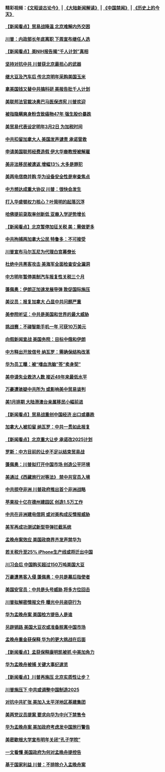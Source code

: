 #### 精彩视频：[《文昭谈古论今》](https://github.com/gfw-breaker/wenzhao/blob/master/README.md?t=12160031) | [《大陆新闻解读》](https://github.com/gfw-breaker/ntdtv-comedy/blob/master/README.md?t=12160031) | [《中国禁闻》](https://github.com/gfw-breaker/ntdtv-news/blob/master/README.md?t=12160031) | [《历史上的今天》](https://github.com/gfw-breaker/today-in-history/blob/master/README.md?t=12160031) 

#### [【新闻看点】贸易战降温 北京难解内外交困](../pages/nsc412/n10913260.md?t=12160031) 

#### [川普：内政部长年底离职 下周宣布继任人选](../pages/nsc412/n10913180.md?t=12160031) 

#### [【新闻看点】美NIH报告揭“千人计划”真相](../pages/nsc412/n10913124.md?t=12160031) 

#### [坚持对抗中共 川普获北京最担心的武器](../pages/nsc412/n10913202.md?t=12160031) 

#### [继大豆及汽车后 传北京明年采购美国玉米](../pages/nsc412/n10913299.md?t=12160031) 

#### [拿美国钱又替中共搞科研 美报告批千人计划](../pages/nsc412/n10913071.md?t=12160031) 

#### [美联邦法官裁决奥巴马医保违宪 川普欢迎](../pages/nsc412/n10912862.md?t=12160031) 

#### [被指隐瞒爽身粉含致癌物47年 强生股价暴跌](../pages/nsc412/n10912465.md?t=12160031) 

#### [美贸易代表设定明年3月2日 为加税时间](../pages/nsc412/n10912255.md?t=12160031) 

#### [中共扣留加拿大人 美国发声谴责 承诺营救](../pages/nsc412/n10912168.md?t=12160031) 

#### [申请美国联邦经费造假 伊大华裔教授被解雇](../pages/nsc412/n10912060.md?t=12160031) 

#### [美非法移民被遣返 增幅13% 大多是罪犯](../pages/nsc412/n10911846.md?t=12160031) 

#### [美两电信商并购 华为设备安全性是审查焦点](../pages/nsc412/n10911931.md?t=12160031) 

#### [中方想达成重大协议 川普：很快会发生](../pages/nsc412/n10911955.md?t=12160031) 

#### [打入华盛顿权力核心？叶简明的起落沉浮](../pages/nsc412/n10911237.md?t=12160031) 

#### [哈佛提前录取率创新低 亚裔入学逆势增长](../pages/nsc412/n10911512.md?t=12160031) 

#### [【新闻看点】北京暂停加征关税 美：需做更多](../pages/nsc412/n10911633.md?t=12160031) 

#### [中共拘捕两加拿大公民 特鲁多：不可接受](../pages/nsc412/n10911648.md?t=12160031) 

#### [川普宣布马尔瓦尼为代理白宫幕僚长](../pages/nsc412/n10911170.md?t=12160031) 

#### [杜绝中共黑客攻击 美海军全面检查安全漏洞](../pages/nsc412/n10911447.md?t=12160031) 

#### [中方明年暂停美制汽车报复性关税三个月](../pages/nsc412/n10911152.md?t=12160031) 

#### [蓬佩奥：伊朗正加速发展导弹 敦促国际施压](../pages/nsc412/n10910571.md?t=12160031) 

#### [美议员：报复加拿大 凸显中共问题严重](../pages/nsc412/n10909792.md?t=12160031) 

#### [美参院听证：中共是美国和世界的最大威胁](../pages/nsc412/n10910375.md?t=12160031) 

#### [挑战赛：不碰智能手机一年 可获10万美元](../pages/nsc412/n10910060.md?t=12160031) 

#### [向假新闻宣战 美国务院：目标中俄和伊朗](../pages/nsc412/n10909483.md?t=12160031) 

#### [中方释出开放信号 纳瓦罗：需确保结构改革](../pages/nsc412/n10909485.md?t=12160031) 

#### [华为员工曝：被“嗜血洗脑”签“卖身契”](../pages/nsc412/n10909678.md?t=12160031) 

#### [美申请失业救济人数 接近49年来最低水平](../pages/nsc412/n10909595.md?t=12160031) 

#### [万豪遭骇疑中共所为 或影响美中贸易谈判](../pages/nsc412/n10909029.md?t=12160031) 

#### [美1月排期 大陆港澳台亲属移民小幅前进](../pages/nsc412/n10909362.md?t=12160031) 

#### [【新闻看点】贸易战重创中国经济 出口或暴跌](../pages/nsc412/n10909327.md?t=12160031) 

#### [加拿大人被扣留 纳瓦罗：中共一贯如此报复](../pages/nsc412/n10909446.md?t=12160031) 

#### [【新闻看点】北京重大让步 承诺改2025计划](../pages/nsc412/n10908909.md?t=12160031) 

#### [罗斯：中方目前的让步不足以结束贸易战](../pages/nsc412/n10909365.md?t=12160031) 

#### [蓬佩奥：川普拟打开中国市场 创造公平环境](../pages/nsc412/n10909177.md?t=12160031) 

#### [美通过《西藏旅行对等法》 禁中共官员入境](../pages/nsc412/n10909165.md?t=12160031) 

#### [中共掠夺非洲 川普政府推出首个非洲战略](../pages/nsc412/n10909107.md?t=12160031) 

#### [苹果投十亿在德州建园区 创造1.5万工作](../pages/nsc412/n10908912.md?t=12160031) 

#### [中共在非洲建电信网 或对美构成反情报威胁](../pages/nsc412/n10908572.md?t=12160031) 

#### [美军再成功测试新型导弹拦截系统](../pages/nsc412/n10908479.md?t=12160031) 

#### [孟晚舟案效应 美国政商界齐发声禁华为](../pages/nsc412/n10907052.md?t=12160031) 

#### [若关税升至25% iPhone生产线或将迁出中国](../pages/nsc412/n10907577.md?t=12160031) 

#### [川习会后 中国购买超过150万吨美国大豆](../pages/nsc412/n10906996.md?t=12160031) 

#### [万豪遭黑客入侵 蓬佩奥：中共是幕后指使者](../pages/nsc412/n10907374.md?t=12160031) 

#### [美国安官员：中共是头号威胁 将多方位回击](../pages/nsc412/n10907199.md?t=12160031) 

#### [川普拟解密情报文件 曝光中共盗窃行为](../pages/nsc412/n10906855.md?t=12160031) 

#### [华为孟晚舟案 美国检方提告人是谁](../pages/nsc412/n10907015.md?t=12160031) 

#### [另辟销路 美国大豆农或准备脱离中国市场](../pages/nsc412/n10906755.md?t=12160031) 

#### [孟晚舟重金获保释 华为的更大挑战在后面](../pages/nsc412/n10902085.md?t=12160031) 

#### [【新闻看点】孟获保释康明凯被抓 中美加角力](../pages/nsc412/n10906832.md?t=12160031) 

#### [华为孟晚舟被捕 关键大事纪速览](../pages/nsc412/n10906950.md?t=12160031) 

#### [【新闻看点】川普再施压 北京实质性让步？](../pages/nsc412/n10906802.md?t=12160031) 

#### [川普施压下 中共或调整中国制造2025](../pages/nsc412/n10906669.md?t=12160031) 

#### [对抗中共扩张 美加入太平洋地区基建集团](../pages/nsc412/n10905358.md?t=12160031) 

#### [美两党议员提案 要求向华为中兴下禁售令](../pages/nsc412/n10905082.md?t=12160031) 

#### [华为孟晚舟案 美加政府考虑发中国旅行警告](../pages/nsc412/n10905019.md?t=12160031) 

#### [美密歇根大学宣布明年关闭“孔子学院”](../pages/nsc412/n10904857.md?t=12160031) 

#### [一文看懂 美国政府为何对孟晚舟提控告](../pages/nsc412/n10904250.md?t=12160031) 

#### [基于国家利益 川普：不排除介入孟晚舟案](../pages/nsc412/n10905006.md?t=12160031) 

